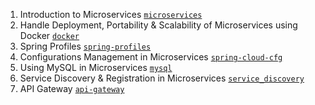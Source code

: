 1. Introduction to Microservices [`microservices`](https://github.com/vikas9-dev/microservices/tree/microservices)
2. Handle Deployment, Portability & Scalability of Microservices using Docker [`docker`](https://github.com/vikas9-dev/microservices/tree/docker)
3. Spring Profiles [`spring-profiles`](https://github.com/vikas9-dev/microservices/tree/spring-profiles)
4. Configurations Management in Microservices [`spring-cloud-cfg`](https://github.com/vikas9-dev/microservices/tree/spring-cloud-cfg)
5. Using MySQL in Microservices [`mysql`](https://github.com/vikas9-dev/microservices/tree/mysql)
6. Service Discovery & Registration in Microservices [`service_discovery`](https://github.com/vikas9-dev/microservices/tree/service_discovery)
7. API Gateway [`api-gateway`](https://github.com/vikas9-dev/microservices/tree/api-gateway)
